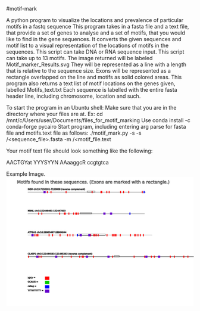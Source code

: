 #motif-mark

A python program to visualize the locations and prevalence of particular motifs in a fastq sequence
This program takes in a fasta file and a text file, that provide a set of genes to analyse and a set of motifs, that you would like to find in the gene sequences.  It converts the given sequences and motif list to a visual representation of the locations of motifs in the sequences.  This script can take DNA or RNA sequence input. This script can take up to 13 motifs. The image returned will be labeled Motif_marker_Results.svg  They will be represented as a line with a length that is relative to the sequence size.  Exons will be represented as a rectangle overlapped on the line and motifs as solid colored areas.  This program also returns a text list of motif locations on the genes given, labelled Motifs_text.txt
Each sequence is labelled with the entire fasta header line, including chromosome, location and such.

 To start the program in an Ubuntu shell:
 Make sure that you are in the directory where your files are at. Ex: cd  /mnt/c/Users/user/Documents/files_for_motif_marking
 Use conda install -c conda-forge pycairo
Start program, including entering arg parse for fasta file and motifs.text file as follows:
./motif_mark.py -s -s <directory path>/<sequence_file>.fasta -m <directory path>/<motif_file.text

Your motif text file should look something like the following:

AACTGYat
YYYSYYN
AAaaggcR
ccgtgtca

Example Image.
![Example Motif Marker Output](https://github.com/devarts5/motif-mark/blob/master/Motif_marker_Results.svg)
